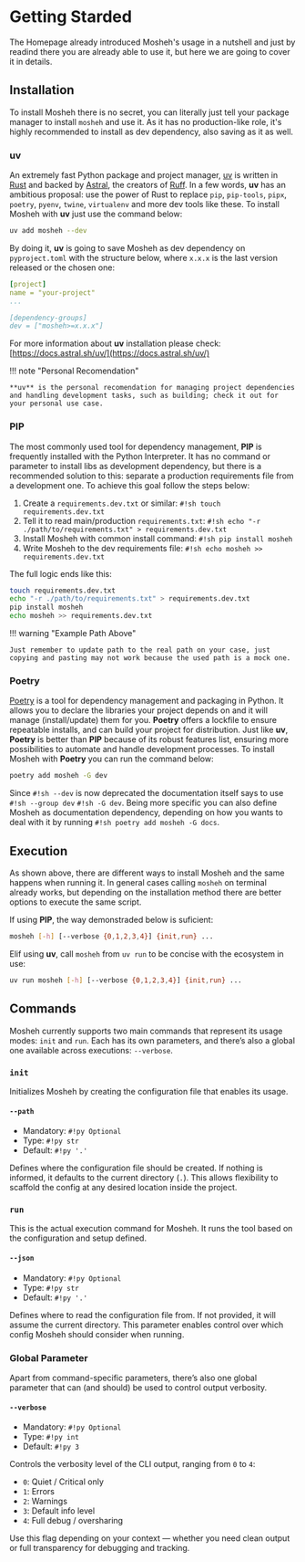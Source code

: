 # Getting Starded

The Homepage already introduced Mosheh's usage in a nutshell and just by readind there you are already able to use it, but here we are going to cover it in details.

## Installation

To install Mosheh there is no secret, you can literally just tell your package manager to install `mosheh` and use it. As it has no production-like role, it's highly recommended to install as dev dependency, also saving as it as well.

### uv

An extremely fast Python package and project manager, [uv](https://docs.astral.sh/uv/) is written in [Rust](https://www.rust-lang.org/) and backed by [Astral](https://astral.sh/), the creators of [Ruff](https://docs.astral.sh/ruff/). In a few words, **uv** has an ambitious proposal: use the power of Rust to replace `pip`, `pip-tools`, `pipx`, `poetry`, `pyenv`, `twine`, `virtualenv` and more dev tools like these. To install Mosheh with **uv** just use the command below:

```sh
uv add mosheh --dev
```

By doing it, **uv** is going to save Mosheh as dev dependency on `pyproject.toml` with the structure below, where `x.x.x` is the last version released or the chosen one:

```yaml hl_lines="5 6"
[project]
name = "your-project"
...

[dependency-groups]
dev = ["mosheh>=x.x.x"]
```

For more information about **uv** installation please check: [https://docs.astral.sh/uv/](https://docs.astral.sh/uv/)

!!! note "Personal Recomendation"

    **uv** is the personal recomendation for managing project dependencies and handling development tasks, such as building; check it out for your personal use case.

### PIP

The most commonly used tool for dependency management, **PIP** is frequently installed with the Python Interpreter. It has no command or parameter to install libs as development dependency, but there is a recommended solution to this: separate a production requirements file from a development one. To achieve this goal follow the steps below:

1. Create a `requirements.dev.txt` or similar: `#!sh touch requirements.dev.txt`
1. Tell it to read main/production `requirements.txt`: `#!sh echo "-r ./path/to/requirements.txt" > requirements.dev.txt`
1. Install Mosheh with common install command: `#!sh pip install mosheh`
1. Write Mosheh to the dev requirements file: `#!sh echo mosheh >> requirements.dev.txt`

The full logic ends like this:

```sh
touch requirements.dev.txt
echo "-r ./path/to/requirements.txt" > requirements.dev.txt
pip install mosheh
echo mosheh >> requirements.dev.txt
```

!!! warning "Example Path Above"

    Just remember to update path to the real path on your case, just copying and pasting may not work because the used path is a mock one.

### Poetry

[Poetry](https://python-poetry.org/docs/) is a tool for dependency management and packaging in Python. It allows you to declare the libraries your project depends on and it will manage (install/update) them for you. **Poetry** offers a lockfile to ensure repeatable installs, and can build your project for distribution. Just like **uv**, **Poetry** is better than **PIP** because of its robust features list, ensuring more possibilities to automate and handle development processes. To install Mosheh with **Poetry** you can run the command below:

```sh
poetry add mosheh -G dev
```

Since `#!sh --dev` is now deprecated the documentation itself says to use `#!sh --group dev` `#!sh -G dev`. Being more specific you can also define Mosheh as documentation dependency, depending on how you wants to deal with it by running `#!sh poetry add mosheh -G docs`.

## Execution

As shown above, there are different ways to install Mosheh and the same happens when running it. In general cases calling `mosheh` on terminal already works, but depending on the installation method there are better options to execute the same script.

If using **PIP**, the way demonstraded below is suficient:

```sh
mosheh [-h] [--verbose {0,1,2,3,4}] {init,run} ...
```

Elif using **uv**, call `mosheh` from `uv run` to be concise with the ecosystem in use:

```sh
uv run mosheh [-h] [--verbose {0,1,2,3,4}] {init,run} ...
```

## Commands

Mosheh currently supports two main commands that represent its usage modes: `init` and `run`. Each has its own parameters, and there’s also a global one available across executions: `--verbose`.

### `init`

Initializes Mosheh by creating the configuration file that enables its usage.

#### `--path`

- Mandatory: `#!py Optional`
- Type: `#!py str`
- Default: `#!py '.'`

Defines where the configuration file should be created. If nothing is informed, it defaults to the current directory (`.`). This allows flexibility to scaffold the config at any desired location inside the project.

### `run`

This is the actual execution command for Mosheh. It runs the tool based on the configuration and setup defined.

#### `--json`

- Mandatory: `#!py Optional`
- Type: `#!py str`
- Default: `#!py '.'`

Defines where to read the configuration file from. If not provided, it will assume the current directory. This parameter enables control over which config Mosheh should consider when running.

### Global Parameter

Apart from command-specific parameters, there’s also one global parameter that can (and should) be used to control output verbosity.

#### `--verbose`

- Mandatory: `#!py Optional`
- Type: `#!py int`
- Default: `#!py 3`

Controls the verbosity level of the CLI output, ranging from `0` to `4`:

- `0`: Quiet / Critical only
- `1`: Errors
- `2`: Warnings
- `3`: Default info level
- `4`: Full debug / oversharing

Use this flag depending on your context — whether you need clean output or full transparency for debugging and tracking.
